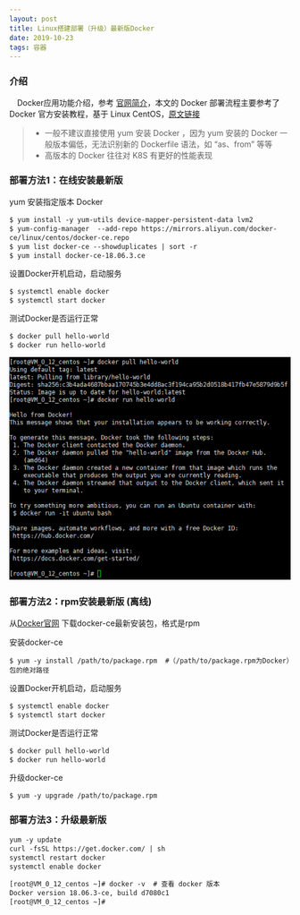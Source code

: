 ```yaml
---
layout: post
title: Linux搭建部署（升级）最新版Docker
date: 2019-10-23
tags: 容器
---
```



### 介绍

 　Docker应用功能介绍，参考 [官网简介](https://docs.docker.com/engine/docker-overview/)，本文的 Docker 部署流程主要参考了 Docker 官方安装教程，基于 Linux CentOS，[原文链接](https://docs.docker.com/install/linux/docker-ce/centos/)

> * 一般不建议直接使用 yum 安装 Docker ，因为 yum 安装的 Docker 一般版本偏低，无法识别新的 Dockerfile 语法，如 “as、from” 等等
> * 高版本的 Docker 往往对 K8S 有更好的性能表现


### 部署方法1：在线安装最新版

yum 安装指定版本 Docker

```     
$ yum install -y yum-utils device-mapper-persistent-data lvm2
$ yum-config-manager  --add-repo https://mirrors.aliyun.com/docker-ce/linux/centos/docker-ce.repo
$ yum list docker-ce --showduplicates | sort -r
$ yum install docker-ce-18.06.3.ce   
```    

设置Docker开机启动，启动服务

```    
$ systemctl enable docker
$ systemctl start docker
```   

测试Docker是否运行正常

```    
$ docker pull hello-world
$ docker run hello-world
```

![](/images/posts/20191024233822.png)

### 部署方法2：rpm安装最新版 (离线)

从[Docker官网](https://download.docker.com/linux/centos/7/x86_64/stable/Packages/) 下载docker-ce最新安装包，格式是rpm

安装docker-ce
```  
$ yum -y install /path/to/package.rpm  #（/path/to/package.rpm为Docker）包的绝对路径
```  

设置Docker开机启动，启动服务

```    
$ systemctl enable docker
$ systemctl start docker
```   

测试Docker是否运行正常

```    
$ docker pull hello-world
$ docker run hello-world
```

升级docker-ce
```  
$ yum -y upgrade /path/to/package.rpm
```  

### 部署方法3：升级最新版

```  
yum -y update
curl -fsSL https://get.docker.com/ | sh
systemctl restart docker
systemctl enable docker
```  

```  
[root@VM_0_12_centos ~]# docker -v  # 查看 docker 版本
Docker version 18.06.3-ce, build d7080c1
[root@VM_0_12_centos ~]# 
```  

